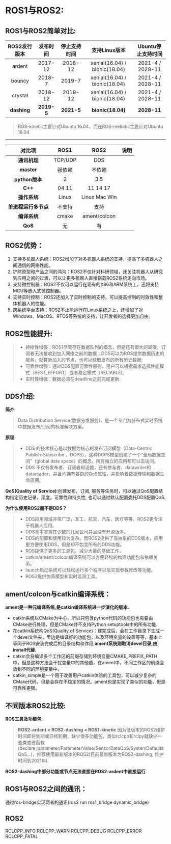 # ROS1与ROS2:
## ROS1与ROS2简单对比:
| ROS2发行版本 | 发布时间 | 停止支持时间 | 支持Linux版本 | Ubuntu停止支持时间 | 
| :-: | :-: | :-: | :-: | :-: |
| ardent | 2017-12 | 2018-12 | xenial(16.04) / bionic(18.04) | 2021-4 / 2028-11|
| bouncy | 2018-7 | 2019-7 | xenial(16.04) / bionic(18.04) | 2021-4 / 2028-11 |
| crystal | 2018-12 | 2019-12 | xenial(16.04) / bionic(18.04) | 2021-4 / 2028-11 |
| **dashing** | **2019-5** | **2021-5** | **bionic(18.04)** | **2028-11** |
> ROS-kinetic主要针对Ubuntu 16.04，而在ROS-melodic主要针对Ubuntu 18.04
---
| **对比项** | **ROS1** | **ROS2** | **说明** |
| :-: | :-: | :-: | :-: |
| **通讯机理** | TCP/UDP | DDS | 
| **master** | 强依赖 | 不依赖 | 
| **python版本** | 2 | 3.5 | 
| **C++** | 04  11 | 11  14  17 |
| **操作系统** | Linux | Linux Mac Win |
| **单进程运行多节点** | 不支持 | 支持 | 
| **编译系统** | cmake | ament/colcon | 
| **QoS** | 无 | 有 |

## ROS2优势：
1. 支持多机器人系统：ROS2增加了对多机器人系统的支持，提高了多机器人之间通信的网络性能。
2. 铲除原型和产品之间的鸿沟：ROS2不仅针对科研领域，还关注机器人从研究到应用之间的过渡，可以让更多机器人直接搭载ROS2系统走向市场。
3. 支持微控制器：ROS2不仅可以运行在现有的X86和ARM系统上，还将支持MCU等嵌入式微控制器。
4. 支持实时控制：ROS2还加入了实时控制的支持，可以提高控制的时效性和整体机器人的性能。
5. 跨系统平台支持：ROS2不止能运行在Linux系统之上，还增加了对Windows、MacOS、RTOS等系统的支持，让开发者的选择更加自由。

## ROS2性能提升:
> - 持续性增强：ROS1尽管存在数据队列的概念，但是还有很大的局限，订阅者无法接收到加入网络之前的数据；DDS可以为ROS提供数据历史的服务，就算新加入的节点，也可以获取发布的所有历史数据;
> - 可靠性增强：通过DDS配置可靠性原则，用户可以根据需求选择性能模式（BEST_EFFORT）或者稳定模式（RELIABLE);
> - 实时性增强：数据必须在deadline之前完成更新.
  
## DDS介绍:
**简介**:
> Data Distribution Service(数据分发服务)，是一个专门为分布式实时系统中数据发布/订阅的标准解决方案。

**原理**:
> - DDS 的技术核心是以数据为核心的发布订阅模型（Data-Centric Publish-Subscribe ，DCPS），这种DCPS模型创建了一个“全局数据空间”（global data space）的概念，所有独立的应用都可以去访问。
> - DDS 不仅有发布者、订阅者和话题，还有参与者、datawriter和datareader，并且均拥有各自的QoS属性，并影响着数据传输和数据生命周期。

**QoS(Quality of Service)**:创建发布，订阅, 服务等任务时，可以通过QoS配置结构指定历史记录，深度，可靠性和持久性, 也可以通过默认配置委托DDS配置QoS.

**为什么使用ROS2而不是DDS？**
> - DDS应用领域非常广泛，军工、航天、汽车、医疗等等，ROS2更专注于机器人应用。
> - DDS基本掌握在少数的几家公司并且没有开源版本。
> - DDS的配置和使用较为复杂。而ROS2提供了高抽象的DDS版本，应用更方便使用DDS，但是却不包含所有的DDS功能。
> - ROS提供了更多的工具包，减少大量的基础工作。
> - catkin/ament/colcon编译系统可以方便轻松的构建功能包和依赖关系。
> - launch启动系统可以轻松运行多个程序以及实现参数修改等功能。
> - ROS2提供仿真模型和实时监测工具。

## ament/colcon与catkin编译系统：
**ament是一种元编译系统,是catkin编译系统进一步演化的版本.**
- catkin系统以CMake为中心，所以只包含python代码的功能包也需要由CMake进行处理，但是CMake并不支持Python setuptools中的所有功能.
- 在catkin系统构QoS(Quality of Service)：建完成后，会在工作目录下生成一个devel文件夹，里边是编译好的功能包，以及环境变量的设置等等，基本上等同于ROS安装完成后的目录结构和作用;**ament系统则取消devel目录,由install代替.**
- catkin会将编译多个工作区的前缀存储到环境变量CMAKE_PREFIX_PATH 中，但是这种方法会干扰变量中的其他值，在ament中，不同工作区的前缀会放到不同的环境变量中。
- catkin_simple是一个用于改善用户catkin体验的工具包，可以减少复杂的CMake代码，但是会存在不稳定的情况。ament也是实现了类似的功能，但是可靠性更强。


## 不同版本ROS2比较:
**ROS工具及功能包**:
> **ROS2-ardent < ROS2-dashing < ROS1-kinetic**
> 因为低版本的ROS2维护时间即将到期或已经到期，缺少很多功能包，类似rclcpp和rclpy就缺少一些类或者函数(declare_parameter/ParameterValue/SensorDataQoS/SystemDefaultsQoS...)，推荐使用最新版本的ROS2(目前最新版本为ROS2-dashing, 维护时间到2021年).

**ROS2-dashing中部分功能或节点无法直接在ROS2-ardent中直接运行**.

## ROS1与ROS2之间的通讯：
通过ros-bridge实现两者的通讯(ros2 run ros1_bridge dynamic_bridge)




## ROS2 
RCLCPP_INFO
RCLCPP_WARN
RCLCPP_DEBUG
RCLCPP_ERROR
RCLCPP_FATAL